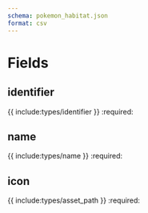 ```yaml
---
schema: pokemon_habitat.json
format: csv
---
```


# Fields
## identifier
{{ include:types/identifier }}
:required:

## name
{{ include:types/name }}
:required:

## icon
{{ include:types/asset_path }}
:required:
